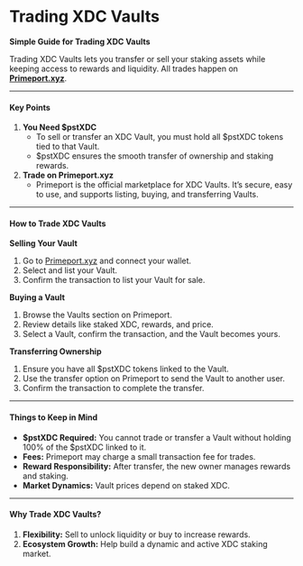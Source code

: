 # Trading XDC Vaults

**Simple Guide for Trading XDC Vaults**

Trading XDC Vaults lets you transfer or sell your staking assets while keeping access to rewards and liquidity. All trades happen on [**Primeport.xyz**](https://primeport.xyz).

***

#### Key Points

1. **You Need $pstXDC**
   * To sell or transfer an XDC Vault, you must hold all $pstXDC tokens tied to that Vault.
   * $pstXDC ensures the smooth transfer of ownership and staking rewards.
2. **Trade on Primeport.xyz**
   * Primeport is the official marketplace for XDC Vaults. It’s secure, easy to use, and supports listing, buying, and transferring Vaults.

***

#### How to Trade XDC Vaults

**Selling Your Vault**

1. Go to [Primeport.xyz](https://primeport.xyz) and connect your wallet.
2. Select and list your Vault.
3. Confirm the transaction to list your Vault for sale.

**Buying a Vault**

1. Browse the Vaults section on Primeport.
2. Review details like staked XDC, rewards, and price.
3. Select a Vault, confirm the transaction, and the Vault becomes yours.

**Transferring Ownership**

1. Ensure you have all $pstXDC tokens linked to the Vault.
2. Use the transfer option on Primeport to send the Vault to another user.
3. Confirm the transaction to complete the transfer.

***

#### Things to Keep in Mind

* **$pstXDC Required:** You cannot trade or transfer a Vault without holding 100% of the $pstXDC linked to it.
* **Fees:** Primeport may charge a small transaction fee for trades.
* **Reward Responsibility:** After transfer, the new owner manages rewards and staking.
* **Market Dynamics:** Vault prices depend on staked XDC.

***

#### Why Trade XDC Vaults?

1. **Flexibility:** Sell to unlock liquidity or buy to increase rewards.
2. **Ecosystem Growth:** Help build a dynamic and active XDC staking market.
